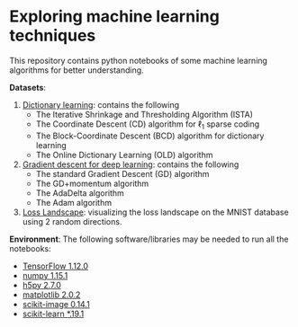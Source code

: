 # Exploring machine learning techniques

This repository contains python notebooks of some machine learning algorithms for better understanding.

**Datasets**:
1. [Dictionary learning](notebooks/Dictionary_Learning.ipynb): contains the following
    - The Iterative Shrinkage and Thresholding Algorithm (ISTA)
    - The Coordinate Descent (CD) algorithm for $\ell_1$ sparse coding
    - The Block-Coordinate Descent (BCD) algorithm for dictionary learning
    - The Online Dictionary Learning (OLD) algorithm
2. [Gradient descent for deep learning](notebooks/Gradient_Methods.ipynb): contains the following
    - The standard Gradient Descent (GD) algorithm
    - The GD+momentum algorithm
    - The AdaDelta algorithm 
    - The Adam algorithm
3. [Loss Landscape](notebooks/Loss_landscape.ipynb): visualizing the loss landscape on the MNIST database using 2 random directions.


**Environment**: The following software/libraries may be needed to run all the notebooks:
- [TensorFlow 1.12.0](https://tensorflow.org)
- [numpy 1.15.1](https://docs.scipy.org/doc/numpy/user/quickstart.html)  
- [h5py 2.7.0](http://docs.h5py.org/en/stable/build.html#install)
- [matplotlib 2.0.2](https://matplotlib.org/users/installing.html)
- [scikit-image 0.14.1](https://scikit-image.org)
- [scikit-learn *.19.1](https://scikit-learn.org)
 